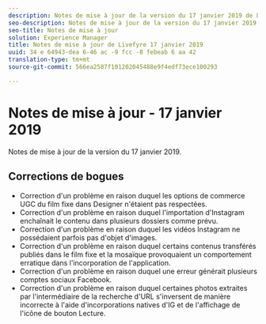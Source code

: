```yaml
---
description: Notes de mise à jour de la version du 17 janvier 2019 de Livefyre.
seo-description: Notes de mise à jour de la version du 17 janvier 2019 de Livefyre.
seo-title: Notes de mise à jour
solution: Experience Manager
title: Notes de mise à jour de Livefyre 17 janvier 2019
uuid: 34 e 64943-dea 6-46 ac -9 fcc -8 febeab 6 aa 42
translation-type: tm+mt
source-git-commit: 566ea2587f101202045488e9f4edf73ece100293

---
```



# Notes de mise à jour - 17 janvier 2019

Notes de mise à jour de la version du 17 janvier 2019.

## Corrections de bogues

* Correction d'un problème en raison duquel les options de commerce UGC du film fixe dans Designer n'étaient pas respectées.
* Correction d'un problème en raison duquel l'importation d'Instagram enchaînait le contenu dans plusieurs dossiers comme prévu.
* Correction d'un problème en raison duquel les vidéos Instagram ne possédaient parfois pas d'objet d'images.
* Correction d'un problème en raison duquel certains contenus transférés publiés dans le film fixe et la mosaïque provoquaient un comportement erratique dans l'incorporation de l'application.
* Correction d'un problème en raison duquel une erreur générait plusieurs comptes sociaux Facebook.
* Correction d'un problème en raison duquel certaines photos extraites par l'intermédiaire de la recherche d'URL s'inversent de manière incorrecte à l'aide d'incorporations natives d'IG et de l'affichage de l'icône de bouton Lecture.
